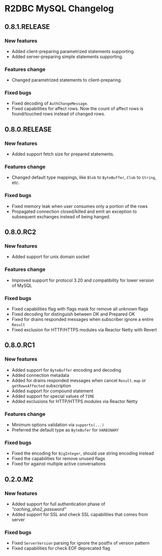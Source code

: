 # R2DBC MySQL Changelog

## 0.8.1.RELEASE

### New features

- Added client-preparing parametrized statements supporting.
- Added server-preparing simple statements supporting.

### Features change

- Changed parametrized statements to client-preparing.

### Fixed bugs

- Fixed decoding of `AuthChangeMessage`.
- Fixed capabilities for affect rows. Now the count of affect rows is found/touched rows instead of changed rows.

## 0.8.0.RELEASE

### New features

- Added support fetch size for prepared statements.

### Features change

- Changed default type mappings, like `Blob` to `ByteBuffer`, `Clob` to `String`, etc.

### Fixed bugs

- Fixed memory leak when user consumes only a portion of the rows
- Propagated connection closed/killed and emit an exception to subsequent exchanges instead of being hanged.

## 0.8.0.RC2

### New features

- Added support for unix domain socket

### Features change

- Improved support for protocol 3.20 and compatibility for lower version of MySQL

### Fixed bugs

- Fixed capabilities flag with flags mask for remove all unknown flags
- Fixed decoding for distinguish between OK and Prepared OK
- Fixed for drains responded messages when subscriber ignore a entire `Result`
- Fixed exclusion for HTTP/HTTPS modules via Reactor Netty with Revert

## 0.8.0.RC1

### New features

- Added support for `ByteBuffer` encoding and decoding
- Added connection metadata
- Added for drains responded messages when cancel `Result.map` or `getRowsAffected` subscription
- Added support for compound statement
- Added support for special values of `TIME`
- Added exclusions for HTTP/HTTPS modules via Reactor Netty

### Features change

- Minimum options validation via `supports(...)`
- Preferred the default type as `ByteBufer` for `VARBINARY`

### Fixed bugs

- Fixed the encoding for `BigInteger`, should use string encoding instead
- Fixed the capabilities for remove unused flags
- Fixed for against multiple active conversations

## 0.2.0.M2

### New features

- Added support for full authentication phase of *"caching_sha2_password"*
- Added support for SSL and check SSL capabilities that comes from server

### Fixed bugs

- Fixed `ServerVersion` parsing for ignore the postfix of version pattern
- Fixed capabilities for check EOF deprecated flag
